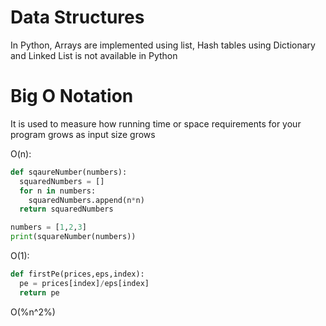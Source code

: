 # Data Structures
In Python, Arrays are implemented using list, Hash tables using Dictionary and Linked List is not available in Python

# Big O Notation
It is used to measure how running time or space requirements for your program grows as input size grows

O(n):
```py
def sqaureNumber(numbers):
  squaredNumbers = []
  for n in numbers:
    squaredNumbers.append(n*n)
  return squaredNumbers

numbers = [1,2,3]
print(squareNumber(numbers))
```
O(1):
```py
def firstPe(prices,eps,index):
  pe = prices[index]/eps[index]
  return pe
```
O(%n^2%)
